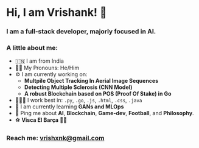 # Hi, I am Vrishank! 👋

### I am a full-stack developer, majorly focused in AI. 

### A little about me:
- 🇮🇳 I am from India
- 👦🏻 My Pronouns: He/Him
- ⚙️ I am currently working on:
  * **Multpile Object Tracking In Aerial Image Sequences**
  * **Detecting Multiple Sclerosis (CNN Model)**
  * **A robust Blockchain based on POS (Proof Of Stake) in Go**
- 🧑🏻‍💻 I work best in: `.py`, `.go`, `.js`, `.html`, `.css`, `.java`
- 🌱 I am currently learning **GANs and MLOps**
- 💬 Ping me about **AI**, **Blockchain**, **Game-dev**, **Football**, and **Philosophy**.
- ⚽️ **Visca El Barça** 🔵🔴

### Reach me: vrishxnk@gmail.com
